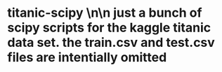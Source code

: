 # titanic-scipy \n\n just a bunch of scipy scripts for the kaggle titanic data set.  the train.csv and test.csv files are intentially omitted
